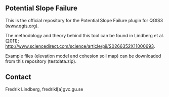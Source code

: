 Potential Slope Failure
-----------------------
This is the official repository for the Potential Slope Failure plugin for QGIS3 (www.qgis.org). 

The methodology and theory behind this tool can be found in Lindberg et al. (2011); http://www.sciencedirect.com/science/article/pii/S0266352X11000693.

Example files (elevation model and cohesion soil map) can be downloaded from this repository (testdata.zip).

Contact
-------

Fredrik Lindberg, fredrikl[a]gvc.gu.se


